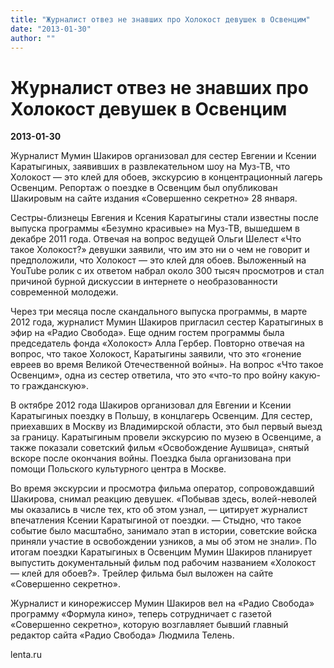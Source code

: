 ```yaml
---
title: "Журналист отвез не знавших про Холокост девушек в Освенцим"
date: "2013-01-30"
author: ""
---
```


# Журналист отвез не знавших про Холокост девушек в Освенцим

**2013-01-30** 

Журналист Мумин Шакиров организовал для сестер Евгении и Ксении Каратыгиных, заявивших в развлекательном шоу на Муз-ТВ, что Холокост — это клей для обоев, экскурсию в концентрационный лагерь Освенцим. Репортаж о поездке в Освенцим был опубликован Шакировым на сайте издания «Совершенно секретно» 28 января.



Сестры-близнецы Евгения и Ксения Каратыгины стали известны после выпуска программы «Безумно красивые» на Муз-ТВ, вышедшем в декабре 2011 года. Отвечая на вопрос ведущей Ольги Шелест «Что такое Холокост?» девушки заявили, что им это ни о чем не говорит и предположили, что Холокост — это клей для обоев. Выложенный на YouTube ролик с их ответом набрал около 300 тысяч просмотров и стал причиной бурной дискуссии в интернете о необразованности современной молодежи.



Через три месяца после скандального выпуска программы, в марте 2012 года, журналист Мумин Шакиров пригласил сестер Каратыгиных в эфир на «Радио Свобода». Еще одним гостем программы была председатель фонда «Холокост» Алла Гербер. Повторно отвечая на вопрос, что такое Холокост, Каратыгины заявили, что это «гонение евреев во время Великой Отечественной войны». На вопрос «Что такое Освенцим», одна из сестер ответила, что это «что-то про войну какую-то гражданскую».



В октябре 2012 года Шакиров организовал для Евгении и Ксении Каратыгиных поездку в Польшу, в концлагерь Освенцим. Для сестер, приехавших в Москву из Владимирской области, это был первый выезд за границу. Каратыгиным провели экскурсию по музею в Освенциме, а также показали советский фильм «Освобождение Аушвица», снятый вскоре после окончания войны. Поездка была организована при помощи Польского культурного центра в Москве.



Во время экскурсии и просмотра фильма оператор, сопровождавший Шакирова, снимал реакцию девушек. «Побывав здесь, волей-неволей мы оказались в числе тех, кто об этом узнал, — цитирует журналист впечатления Ксении Каратыгиной от поездки. — Стыдно, что такое событие было масштабно, занимало этап в истории, советские войска приняли участие в освобождении узников, а мы об этом не знали». По итогам поездки Каратыгиных в Освенцим Мумин Шакиров планирует выпустить документальный фильм под рабочим названием «Холокост — клей для обоев?». Трейлер фильма был выложен на сайте «Совершенно секретно».



Журналист и кинорежиссер Мумин Шакиров вел на «Радио Свобода» программу «Формула кино», теперь сотрудничает с газетой «Совершенно секретно», которую возглавляет бывший главный редактор сайта «Радио Свобода» Людмила Телень.

lenta.ru